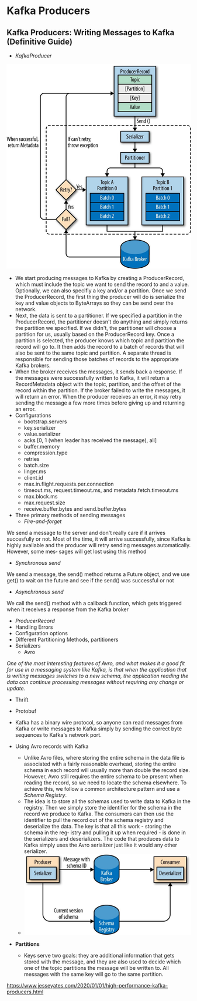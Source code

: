 # Kafka Producers

## Kafka Producers: Writing Messages to Kafka (Definitive Guide)

- *KafkaProducer*

![image](../../media/Technologies-Kafka-Kafka-Producers-image1.jpg)

- We start producing messages to Kafka by creating a ProducerRecord, which must include the topic we want to send the record to and a value. Optionally, we can also specifiy a key and/or a partition. Once we send the ProducerRecord, the first thing the producer will do is serialize the key and value objects to ByteArrays so they can be send over the network.
- Next, the data is sent to a partitioner. If we specified a partition in the ProducerRecord, the partitioner doesn't do anything and simply returns the partition we specified. If we didn't, the partitioner will choose a partition for us, usually based on the ProducerRecord key. Once a partition is selected, the producer knows which topic and partition the record will go to. It then adds the record to a batch of records that will also be sent to the same topic and partition. A separate thread is responsible for sending those batches of records to the appropriate Kafka brokers.
- When the broker receives the messages, it sends back a response. If the messages were successfully written to Kafka, it will return a RecordMetadata object with the topic, partition, and the offset of the record within the partition. If the broker failed to write the messages, it will return an error. When the producer receives an error, it may retry sending the message a few more times before giving up and returning an error.
- Configurations
    - bootstrap.servers
    - key.serializer
    - value.serializer
    - acks [0, 1 (when leader has received the message), all]
    - buffer.memory
    - compression.type
    - retries
    - batch.size
    - linger.ms
    - client.id
    - max.in.flight.requests.per.connection
    - timeout.ms, request.timeout.ms, and metadata.fetch.timeout.ms
    - max.block.ms
    - max.request.size
    - receive.buffer.bytes and send.buffer.bytes
- Three primary methods of sending messages
    - *Fire-and-forget*

We send a message to the server and don't really care if it arrives succesfully or not. Most of the time, it will arrive successfully, since Kafka is highly available and the producer will retry sending messages automatically. However, some mes‐ sages will get lost using this method

- *Synchronous send*

We send a message, the send() method returns a Future object, and we use get() to wait on the future and see if the send() was successful or not

- *Asynchronous send*

We call the send() method with a callback function, which gets triggered when it receives a response from the Kafka broker

- *ProducerRecord*
- Handling Errors
- Configuration options
- Different Partitioning Methods, partitioners
- Serializers
    - Avro

*One of the most interesting features of Avro, and what makes it a good fit for use in a messaging system like Kafka, is that when the application that is writing messages switches to a new schema, the application reading the data can continue processing messages without requiring any change or update.*

- Thrift
- Protobuf

- Kafka has a binary wire protocol, so anyone can read messages from Kafka or write messages to Kafka simply by sending the correct byte sequences to Kafka's network port.
- Using Avro records with Kafka
    - Unlike Avro files, where storing the entire schema in the data file is associated with a fairly reasonable overhead, storing the entire schema in each record will usually more than double the record size. However, Avro still requires the entire schema to be present when reading the record, so we need to locate the schema elsewhere. To achieve this, we follow a common architecture pattern and use a *Schema Registry*.
    - The idea is to store all the schemas used to write data to Kafka in the registry. Then we simply store the identifier for the schema in the record we produce to Kafka. The consumers can then use the identifier to pull the record out of the schema registry and deserialize the data. The key is that all this work - storing the schema in the reg‐ istry and pulling it up when required - is done in the serializers and deserializers. The code that produces data to Kafka simply uses the Avro serializer just like it would any other serializer.
    - ![image](../../media/Technologies-Kafka-Kafka-Producers-image2.jpg)
- **Partitions**
    - Keys serve two goals: they are additional information that gets stored with the message, and they are also used to decide which one of the topic partitions the message will be written to. All messages with the same key will go to the same partition.

https://www.jesseyates.com/2020/01/01/high-performance-kafka-producers.html
